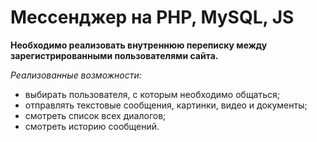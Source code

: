# Мессенджер на PHP, MySQL, JS

**Необходимо реализовать внутреннюю переписку между зарегистрированными пользователями сайта.**

*Реализованные возможности:*
- выбирать пользователя, с которым необходимо общаться;
- отправлять текстовые сообщения, картинки, видео и документы;
-  смотреть список всех диалогов;
- смотреть историю сообщений.
